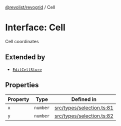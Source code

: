 [@revolist/revogrid](README.md) / Cell

# Interface: Cell

Cell coordinates

## Extended by

- [`EditCellStore`](Interface.EditCellStore.md)

## Properties

| Property | Type | Defined in |
| ------ | ------ | ------ |
| `x` | `number` | [src/types/selection.ts:81](https://github.com/revolist/revogrid/blob/13653d8ee505d63a363463d1b61354eec56320a1/src/types/selection.ts#L81) |
| `y` | `number` | [src/types/selection.ts:82](https://github.com/revolist/revogrid/blob/13653d8ee505d63a363463d1b61354eec56320a1/src/types/selection.ts#L82) |
